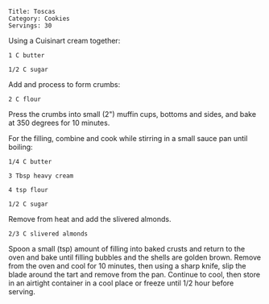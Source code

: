 ~~~ recipe-info
Title: Toscas
Category: Cookies
Servings: 30
~~~

Using a Cuisinart cream together:

~~~ recipe-ingredients
1 C butter

1/2 C sugar
~~~

Add and process to form crumbs:

~~~ recipe-ingredients
2 C flour
~~~

Press the crumbs into small (2") muffin cups, bottoms and sides, and bake at 350 degrees for 10
minutes.

For the filling, combine and cook while stirring in a small sauce pan until boiling:

~~~ recipe-ingredients
1/4 C butter

3 Tbsp heavy cream

4 tsp flour

1/2 C sugar
~~~

Remove from heat and add the slivered almonds.

~~~ recipe-ingredients
2/3 C slivered almonds
~~~

Spoon a small (tsp) amount of filling into baked crusts and return to the oven and bake until
filling bubbles and the shells are golden brown. Remove from the oven and cool for 10 minutes, then
using a sharp knife, slip the blade around the tart and remove from the pan. Continue to cool, then
store in an airtight container in a cool place or freeze until 1/2 hour before serving.
